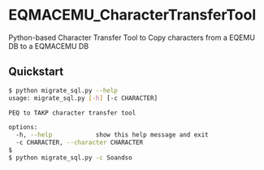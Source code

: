 # EQMACEMU_CharacterTransferTool
Python-based Character Transfer Tool to Copy characters from a EQEMU DB to a EQMACEMU DB

## Quickstart
```bash
$ python migrate_sql.py --help
usage: migrate_sql.py [-h] [-c CHARACTER]

PEQ to TAKP character transfer tool

options:
  -h, --help            show this help message and exit
  -c CHARACTER, --character CHARACTER
$
$ python migrate_sql.py -c Soandso
```